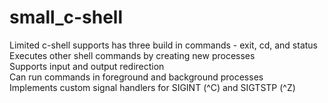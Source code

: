# small_c-shell
Limited c-shell supports has three build in commands - exit, cd, and status  
Executes other shell commands by creating new processes  
Supports input and output redirection  
Can run commands in foreground and background processes  
Implements custom signal handlers for SIGINT (^C) and SIGTSTP (^Z)
